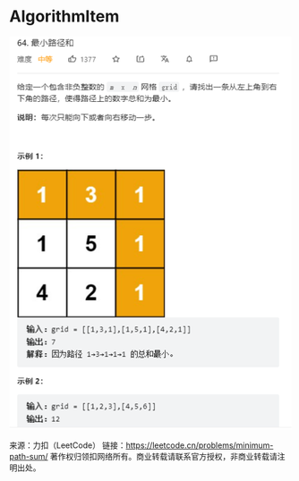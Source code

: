 # AlgorithmItem
![img_1.png](img_1.png)

来源：力扣（LeetCode）
链接：https://leetcode.cn/problems/minimum-path-sum/
著作权归领扣网络所有。商业转载请联系官方授权，非商业转载请注明出处。
